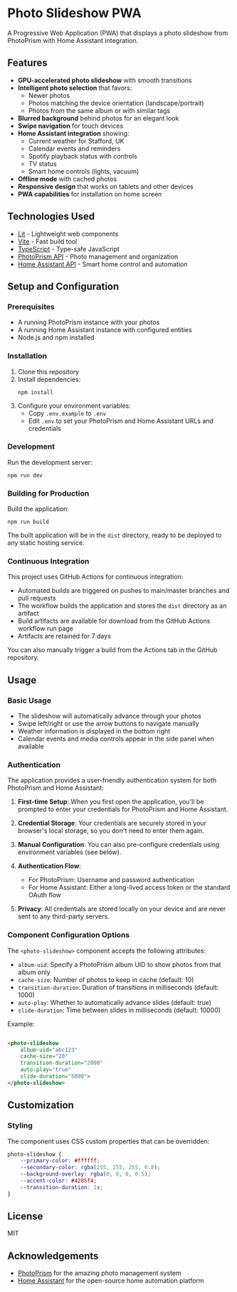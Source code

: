 # Photo Slideshow PWA

A Progressive Web Application (PWA) that displays a photo slideshow from PhotoPrism with Home Assistant integration.

## Features

- **GPU-accelerated photo slideshow** with smooth transitions
- **Intelligent photo selection** that favors:
    - Newer photos
    - Photos matching the device orientation (landscape/portrait)
    - Photos from the same album or with similar tags
- **Blurred background** behind photos for an elegant look
- **Swipe navigation** for touch devices
- **Home Assistant integration** showing:
    - Current weather for Stafford, UK
    - Calendar events and reminders
    - Spotify playback status with controls
    - TV status
    - Smart home controls (lights, vacuum)
- **Offline mode** with cached photos
- **Responsive design** that works on tablets and other devices
- **PWA capabilities** for installation on home screen

## Technologies Used

- [Lit](https://lit.dev/) - Lightweight web components
- [Vite](https://vitejs.dev/) - Fast build tool
- [TypeScript](https://www.typescriptlang.org/) - Type-safe JavaScript
- [PhotoPrism API](https://docs.photoprism.dev/) - Photo management and organization
- [Home Assistant API](https://developers.home-assistant.io/docs/api/websocket) - Smart home control and automation

## Setup and Configuration

### Prerequisites

- A running PhotoPrism instance with your photos
- A running Home Assistant instance with configured entities
- Node.js and npm installed

### Installation

1. Clone this repository
2. Install dependencies:
   ```
   npm install
   ```
3. Configure your environment variables:
    - Copy `.env.example` to `.env`
    - Edit `.env` to set your PhotoPrism and Home Assistant URLs and credentials

### Development

Run the development server:

```
npm run dev
```

### Building for Production

Build the application:

```
npm run build
```

The built application will be in the `dist` directory, ready to be deployed to any static hosting service.

### Continuous Integration

This project uses GitHub Actions for continuous integration:

- Automated builds are triggered on pushes to main/master branches and pull requests
- The workflow builds the application and stores the `dist` directory as an artifact
- Build artifacts are available for download from the GitHub Actions workflow run page
- Artifacts are retained for 7 days

You can also manually trigger a build from the Actions tab in the GitHub repository.

## Usage

### Basic Usage

- The slideshow will automatically advance through your photos
- Swipe left/right or use the arrow buttons to navigate manually
- Weather information is displayed in the bottom right
- Calendar events and media controls appear in the side panel when available

### Authentication

The application provides a user-friendly authentication system for both PhotoPrism and Home Assistant:

1. **First-time Setup**: When you first open the application, you'll be prompted to enter your credentials for PhotoPrism and Home Assistant.

2. **Credential Storage**: Your credentials are securely stored in your browser's local storage, so you don't need to enter them again.

3. **Manual Configuration**: You can also pre-configure credentials using environment variables (see below).

4. **Authentication Flow**:
    - For PhotoPrism: Username and password authentication
    - For Home Assistant: Either a long-lived access token or the standard OAuth flow

5. **Privacy**: All credentials are stored locally on your device and are never sent to any third-party servers.

### Component Configuration Options

The `<photo-slideshow>` component accepts the following attributes:

- `album-uid`: Specify a PhotoPrism album UID to show photos from that album only
- `cache-size`: Number of photos to keep in cache (default: 10)
- `transition-duration`: Duration of transitions in milliseconds (default: 1000)
- `auto-play`: Whether to automatically advance slides (default: true)
- `slide-duration`: Time between slides in milliseconds (default: 10000)

Example:

```html

<photo-slideshow
    album-uid="abc123"
    cache-size="20"
    transition-duration="2000"
    auto-play="true"
    slide-duration="5000">
</photo-slideshow>
```

## Customization

### Styling

The component uses CSS custom properties that can be overridden:

```css
photo-slideshow {
    --primary-color: #ffffff;
    --secondary-color: rgba(255, 255, 255, 0.8);
    --background-overlay: rgba(0, 0, 0, 0.5);
    --accent-color: #4285f4;
    --transition-duration: 1s;
}
```

## License

MIT

## Acknowledgements

- [PhotoPrism](https://photoprism.app/) for the amazing photo management system
- [Home Assistant](https://www.home-assistant.io/) for the open-source home automation platform
